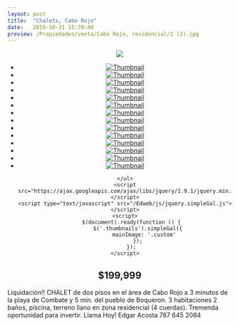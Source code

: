 ```yaml
---
layout: post
title:  "Chalets, Cabo Rojo"
date:   2015-10-31 15:39:40
preview: /Propiedades/venta/Cabo Rojo, residencial/1 (2).jpg
---
```


<center>
	<div class="mainImg">
		<img src="/Edweb/Propiedades/venta/Cabo Rojo, residencial/1 (2).jpg" class="custom">
	</div>
	<!--aqui comienza las fotos pequeñas -->
	<ul class="thumbnails">
	  <li>
	    <a href="/Edweb/Propiedades/venta/Cabo Rojo, residencial/1 (2).jpg">
	      <img class="tumbnails" src="/Edweb/Propiedades/venta/Cabo Rojo, residencial/1 (2).jpg" alt="Thumbnail">
	    </a>
	  </li>
		<li>
 		 <a href="/Edweb/Propiedades/venta/Cabo Rojo, residencial/1 (1).jpg">
 			 <img class="tumbnails" src="/Edweb/Propiedades/venta/Cabo Rojo, residencial/1 (1).jpg" alt="Thumbnail">
 		 </a>
 	 </li>
	 <li>
		 <a href="/Edweb/Propiedades/venta/Cabo Rojo, residencial/1 (3).jpg">
			 <img class="tumbnails" src="/Edweb/Propiedades/venta/Cabo Rojo, residencial/1 (3).jpg" alt="Thumbnail">
		 </a>
	 </li>
	 <li>
		 <a href="/Edweb/Propiedades/venta/Cabo Rojo, residencial/1 (4).jpg">
			 <img class="tumbnails" src="/Edweb/Propiedades/venta/Cabo Rojo, residencial/1 (4).jpg" alt="Thumbnail">
		 </a>
	 </li>
	 <li>
		 <a href="/Edweb/Propiedades/venta/Cabo Rojo, residencial/1 (5).jpg">
			 <img class="tumbnails" src="/Edweb/Propiedades/venta/Cabo Rojo, residencial/1 (5).jpg" alt="Thumbnail">
		 </a>
	 </li>
	 <li>
		 <a href="/Edweb/Propiedades/venta/Cabo Rojo, residencial/1 (6).jpg">
			 <img class="tumbnails" src="/Edweb/Propiedades/venta/Cabo Rojo, residencial/1 (6).jpg" alt="Thumbnail">
		 </a>
	 </li>
	 <li>
		 <a href="/Edweb/Propiedades/venta/Cabo Rojo, residencial/1 (7).jpg">
			 <img class="tumbnails" src="/Edweb/Propiedades/venta/Cabo Rojo, residencial/1 (7).jpg" alt="Thumbnail">
		 </a>
	 </li>
	 <li>
		 <a href="/Edweb/Propiedades/venta/Cabo Rojo, residencial/1 (8).jpg">
			 <img class="tumbnails" src="/Edweb/Propiedades/venta/Cabo Rojo, residencial/1 (8).jpg" alt="Thumbnail">
		 </a>
	 </li>
	 <li>
		 <a href="/Edweb/Propiedades/venta/Cabo Rojo, residencial/1 (9).jpg">
			 <img class="tumbnails" src="/Edweb/Propiedades/venta/Cabo Rojo, residencial/1 (9).jpg" alt="Thumbnail">
		 </a>
	 </li>
	 <li>
		 <a href="/Edweb/Propiedades/venta/Cabo Rojo, residencial/1 (10).jpg">
			 <img class="tumbnails" src="/Edweb/Propiedades/venta/Cabo Rojo, residencial/1 (10).jpg" alt="Thumbnail">
		 </a>
	 </li>
	 <li>
		 <a href="/Edweb/Propiedades/venta/Cabo Rojo, residencial/1 (11).jpg">
			 <img class="tumbnails" src="/Edweb/Propiedades/venta/Cabo Rojo, residencial/1 (11).jpg" alt="Thumbnail">
		 </a>
	 </li>
	 <li>
		 <a href="/Edweb/Propiedades/venta/Cabo Rojo, residencial/1 (12).jpg">
			 <img class="tumbnails" src="/Edweb/Propiedades/venta/Cabo Rojo, residencial/1 (12).jpg" alt="Thumbnail">
		 </a>
	 </li>
	 <li>
		 <a href="/Edweb/Propiedades/venta/Cabo Rojo, residencial/1 (13).jpg">
			 <img class="tumbnails" src="/Edweb/Propiedades/venta/Cabo Rojo, residencial/1 (13).jpg" alt="Thumbnail">
		 </a>
	 </li>
	 <li>
		 <a href="/Edweb/Propiedades/venta/Cabo Rojo, residencial/1 (14).jpg">
			 <img class="tumbnails" src="/Edweb/Propiedades/venta/Cabo Rojo, residencial/1 (14).jpg" alt="Thumbnail">
		 </a>
	 </li>

	</ul>
	<script src="https://ajax.googleapis.com/ajax/libs/jquery/1.9.1/jquery.min.js"></script>
	<script type="text/javascript" src="/Edweb/js/jquery.simpleGal.js"></script>
	<script>
		$(document).ready(function () {
			$('.thumbnails').simpleGal({
				mainImage: '.custom'
			});
		});
	</script>
</center>

<center><h2>$199,999</h2></center>

Liquidación!! CHALET de dos pisos en el área de Cabo Rojo a 3 minutos de la playa de Combate y 5 min. del pueblo de Boqueron. 3 habitaciones 2 baños, piscina, terreno llano en zona residencial (4 cuerdas). Tremenda oportunidad para invertir. Llama Hoy! Edgar Acosta 787 645 2084
